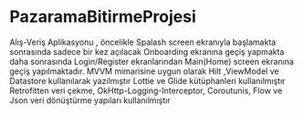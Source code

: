 # PazaramaBitirmeProjesi
Alış-Veriş Aplikasyonu , öncelikle Spalash screen ekranıyla başlamakta sonrasında sadece bir kez açılacak Onboarding ekranına geçiş yapmakta daha sonrasında Login/Register ekranlarından Main(Home) screen ekranına geçiş yapılmaktadır.
MVVM mimarisine uygun olarak Hilt ,ViewModel ve Datastore kullanılarak yazılmıştır
Lottie ve Glide kütüphanleri kullanılmıştır
Retrofitten veri çekme, OkHttp-Logging-Interceptor, Coroutunis, Flow ve Json veri dönüştürme yapıları kullanılmıştır
